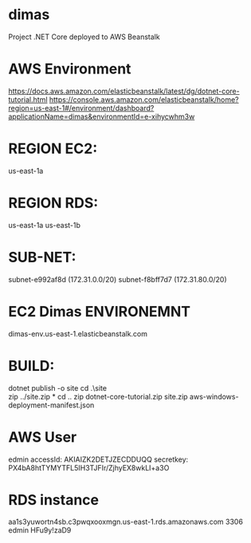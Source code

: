 # dimas
Project .NET Core deployed to AWS Beanstalk

# AWS Environment
https://docs.aws.amazon.com/elasticbeanstalk/latest/dg/dotnet-core-tutorial.html
https://console.aws.amazon.com/elasticbeanstalk/home?region=us-east-1#/environment/dashboard?applicationName=dimas&environmentId=e-xihycwhm3w

# REGION EC2:
us-east-1a

# REGION RDS:
us-east-1a
us-east-1b

# SUB-NET:
subnet-e992af8d (172.31.0.0/20)
subnet-f8bff7d7 (172.31.80.0/20)

# EC2 Dimas ENVIRONEMNT
dimas-env.us-east-1.elasticbeanstalk.com

# BUILD:
dotnet publish -o site
cd .\site\
zip ../site.zip *
cd ..
zip dotnet-core-tutorial.zip site.zip aws-windows-deployment-manifest.json

# AWS User
edmin
accessId: AKIAIZK2DETJZECDDUQQ
secretkey: 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

# RDS instance
aa1s3yuwortn4sb.c3pwqxooxmgn.us-east-1.rds.amazonaws.com
3306
edmin
HFu9y!zaD9
